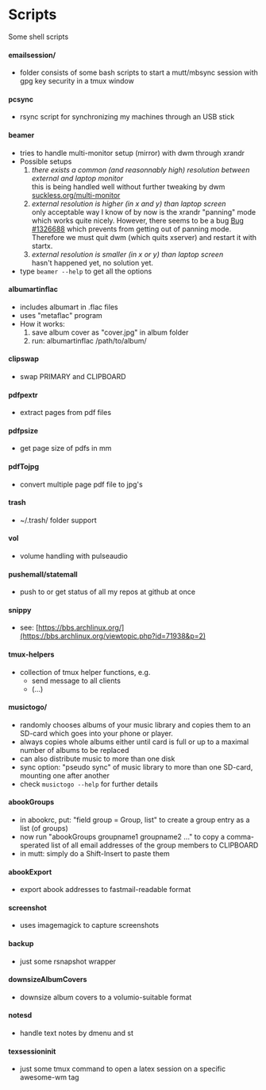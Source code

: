 # Scripts

Some shell scripts

#### emailsession/
- folder consists of some bash scripts to start a mutt/mbsync session with gpg key security in a tmux window

#### pcsync
- rsync script for synchronizing my machines through an USB stick

#### beamer
- tries to handle multi-monitor setup (mirror) with dwm through xrandr
- Possible setups 
  1. *there exists a common (and reasonnably high) resolution between external and laptop monitor*<br>
  this is being handled well without further tweaking by dwm [suckless.org/multi-monitor](http://dwm.suckless.org/multi-monitor)
  2. *external resolution is higher (in x and y) than laptop screen*<br>
  only acceptable way I know of by now is the xrandr "panning" mode which works quite nicely. However, there seems to be a bug [Bug #1326688](https://bugs.launchpad.net/ubuntu/+source/xorg-server/+bug/1326688) which prevents from getting out of panning mode. Therefore we must quit dwm (which quits xserver) and restart it with startx.
  3. *external resolution is smaller (in x or y) than laptop screen*<br>
  hasn't happened yet, no solution yet.
- type `beamer --help` to get all the options

#### albumartinflac
- includes albumart in .flac files
- uses "metaflac" program
- How it works:
  1. save album cover as "cover.jpg" in album folder
  2. run: albumartinflac /path/to/album/

#### clipswap
- swap PRIMARY and CLIPBOARD

#### pdfpextr
- extract pages from pdf files

#### pdfpsize
- get page size of pdfs in mm

#### pdfTojpg
- convert multiple page pdf file to jpg's

#### trash
- ~/.trash/ folder support

#### vol
- volume handling with pulseaudio

#### pushemall/statemall
- push to or get status of all my repos at github at once

#### snippy
- see: [https://bbs.archlinux.org/](https://bbs.archlinux.org/viewtopic.php?id=71938&p=2)

#### tmux-helpers
- collection of tmux helper functions, e.g.
  - send message to all clients
  - (...)

#### musictogo/
- randomly chooses albums of your music library and copies them to an SD-card which goes into your phone or player.
- always copies whole albums either until card is full or up to a maximal number of albums to be replaced
- can also distribute music to more than one disk
- sync option: "pseudo sync" of music library to more than one SD-card, mounting one after another
- check `musictogo --help` for further details

#### abookGroups
- in abookrc, put: "field group = Group, list" to create a group entry as a list (of groups)
- now run "abookGroups groupname1 groupname2 ..." to copy a comma-sperated list of all email addresses of the group members to CLIPBOARD
- in mutt: simply do a Shift-Insert to paste them

#### abookExport
- export abook addresses to fastmail-readable format

#### screenshot
- uses imagemagick to capture screenshots

#### backup
- just some rsnapshot wrapper

#### downsizeAlbumCovers
- downsize album covers to a volumio-suitable format

#### notesd
- handle text notes by dmenu and st

#### texsessioninit
- just some tmux command to open a latex session on a specific awesome-wm tag
